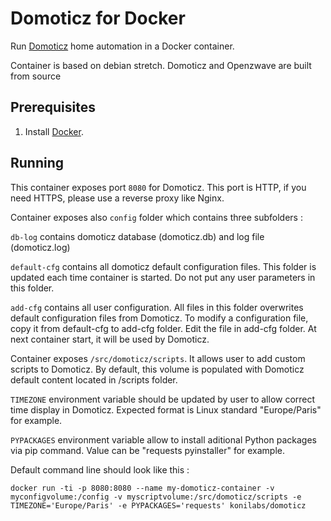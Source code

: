 # Domoticz for Docker

Run [Domoticz][] home automation in a Docker container.

Container is based on debian stretch. Domoticz and Openzwave are built from source

[Domoticz]: http://www.domoticz.com

## Prerequisites

1. Install [Docker][].

[Docker]: http://docker.com/

## Running

This container exposes port `8080` for Domoticz. This port is HTTP, if you need HTTPS, please use a reverse proxy like Nginx.

Container exposes also `config` folder which contains three subfolders :

`db-log` contains domoticz database (domoticz.db) and log file (domoticz.log)

`default-cfg` contains all domoticz default configuration files. This folder is updated each time container is started. Do not put any user parameters in this folder.

`add-cfg` contains all user configuration. All files in this folder overwrites default configuration files from Domoticz. To modify a configuration file, copy it from default-cfg to add-cfg folder. Edit the file in add-cfg folder. At next container start, it will be used by Domoticz.

Container exposes `/src/domoticz/scripts`. It allows user to add custom scripts to Domoticz. By default, this volume is populated with Domoticz default content located in /scripts folder.

`TIMEZONE` environment variable should be updated by user to allow correct time display in Domoticz. Expected format is Linux standard "Europe/Paris" for example.

`PYPACKAGES` environment variable allow to install aditional Python packages via pip command. Value can be "requests pyinstaller" for example.

Default command line should look like this :

    docker run -ti -p 8080:8080 --name my-domoticz-container -v myconfigvolume:/config -v myscriptvolume:/src/domoticz/scripts -e TIMEZONE='Europe/Paris' -e PYPACKAGES='requests' konilabs/domoticz
